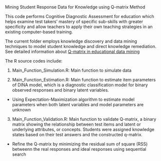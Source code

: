 Mining Student Response Data for Knowledge using Q-matrix Method

This code performs Cognitive Diagnostic Assessment for education which helps examine test takers’ mastery of specific sub-skills with greater specificity and allow teachers to apply their own teaching strategies in an existing computer-based training. 

The current folder employs knowledge discovery and data mining techniques to model student knowledge and direct knowledge remediation. See detailed information about [Q-matrix in educational data mining](http://webpages.uncc.edu/tbarnes2/papers/5-Barnes-AAAI-EDM-2005.pdf)

The R source codes include:

1. Main_Function_Simulation.R: Main function to simulate data

2. Main_Function_Estimation.R: Main function to estimate item parameters of DINA model, which is a diagnostic classification model for binary observed responses and binary latent variables.
  - Using Expectation-Maximization algorithm to estimate model parameters when both latent variables and model parameters are unknown

3. Main_Function_Validation.R: Main function to validate Q-matrix, a binary matrix showing the relationship between test items and latent or underlying attributes, or concepts. Students were assigned knowledge states based on their test answers and the constructed q-matrix.
  - Refine the Q-matrix by minimizing the residual sum of square (RSS) betweenn the real responses and ideal responses using sequential search
  
